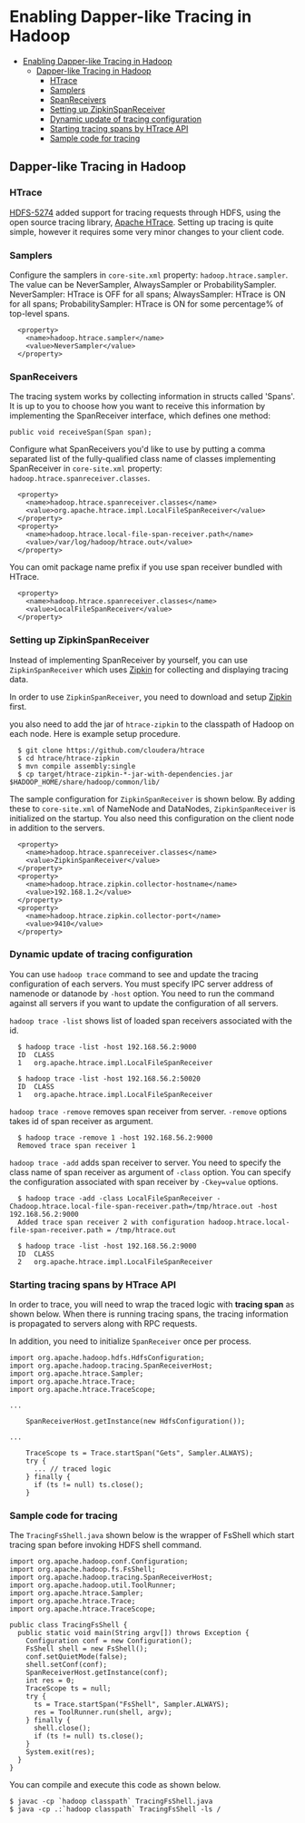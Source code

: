 <!---
  Licensed under the Apache License, Version 2.0 (the "License");
  you may not use this file except in compliance with the License.
  You may obtain a copy of the License at

   http://www.apache.org/licenses/LICENSE-2.0

  Unless required by applicable law or agreed to in writing, software
  distributed under the License is distributed on an "AS IS" BASIS,
  WITHOUT WARRANTIES OR CONDITIONS OF ANY KIND, either express or implied.
  See the License for the specific language governing permissions and
  limitations under the License. See accompanying LICENSE file.
-->

Enabling Dapper-like Tracing in Hadoop
======================================

* [Enabling Dapper-like Tracing in Hadoop](#Enabling_Dapper-like_Tracing_in_Hadoop)
    * [Dapper-like Tracing in Hadoop](#Dapper-like_Tracing_in_Hadoop)
        * [HTrace](#HTrace)
        * [Samplers](#Samplers)
        * [SpanReceivers](#SpanReceivers)
        * [Setting up ZipkinSpanReceiver](#Setting_up_ZipkinSpanReceiver)
        * [Dynamic update of tracing configuration](#Dynamic_update_of_tracing_configuration)
        * [Starting tracing spans by HTrace API](#Starting_tracing_spans_by_HTrace_API)
        * [Sample code for tracing](#Sample_code_for_tracing)
  
Dapper-like Tracing in Hadoop
-----------------------------

### HTrace

[HDFS-5274](https://issues.apache.org/jira/browse/HDFS-5274) added support for tracing requests through HDFS,
using the open source tracing library,
[Apache HTrace](https://git-wip-us.apache.org/repos/asf/incubator-htrace.git). 
Setting up tracing is quite simple, however it requires some very minor changes to your client code.

### Samplers

Configure the samplers in `core-site.xml` property: `hadoop.htrace.sampler`.
The value can be NeverSampler, AlwaysSampler or ProbabilitySampler.
NeverSampler: HTrace is OFF for all spans;
AlwaysSampler: HTrace is ON for all spans;
ProbabilitySampler: HTrace is ON for some percentage% of top-level spans.

      <property>
        <name>hadoop.htrace.sampler</name>
        <value>NeverSampler</value>
      </property>

### SpanReceivers

The tracing system works by collecting information in structs called 'Spans'.
It is up to you to choose how you want to receive this information
by implementing the SpanReceiver interface, which defines one method:

    public void receiveSpan(Span span);

Configure what SpanReceivers you'd like to use
by putting a comma separated list of the fully-qualified class name of classes implementing SpanReceiver
in `core-site.xml` property: `hadoop.htrace.spanreceiver.classes`.

      <property>
        <name>hadoop.htrace.spanreceiver.classes</name>
        <value>org.apache.htrace.impl.LocalFileSpanReceiver</value>
      </property>
      <property>
        <name>hadoop.htrace.local-file-span-receiver.path</name>
        <value>/var/log/hadoop/htrace.out</value>
      </property>

You can omit package name prefix if you use span receiver bundled with HTrace.

      <property>
        <name>hadoop.htrace.spanreceiver.classes</name>
        <value>LocalFileSpanReceiver</value>
      </property>

### Setting up ZipkinSpanReceiver

Instead of implementing SpanReceiver by yourself,
you can use `ZipkinSpanReceiver` which uses
[Zipkin](https://github.com/twitter/zipkin) for collecting and displaying tracing data.

In order to use `ZipkinSpanReceiver`,
you need to download and setup [Zipkin](https://github.com/twitter/zipkin) first.

you also need to add the jar of `htrace-zipkin` to the classpath of Hadoop on each node.
Here is example setup procedure.

      $ git clone https://github.com/cloudera/htrace
      $ cd htrace/htrace-zipkin
      $ mvn compile assembly:single
      $ cp target/htrace-zipkin-*-jar-with-dependencies.jar $HADOOP_HOME/share/hadoop/common/lib/

The sample configuration for `ZipkinSpanReceiver` is shown below.
By adding these to `core-site.xml` of NameNode and DataNodes, `ZipkinSpanReceiver` is initialized on the startup.
You also need this configuration on the client node in addition to the servers.

      <property>
        <name>hadoop.htrace.spanreceiver.classes</name>
        <value>ZipkinSpanReceiver</value>
      </property>
      <property>
        <name>hadoop.htrace.zipkin.collector-hostname</name>
        <value>192.168.1.2</value>
      </property>
      <property>
        <name>hadoop.htrace.zipkin.collector-port</name>
        <value>9410</value>
      </property>

### Dynamic update of tracing configuration

You can use `hadoop trace` command to see and update the tracing configuration of each servers.
You must specify IPC server address of namenode or datanode by `-host` option.
You need to run the command against all servers if you want to update the configuration of all servers.

`hadoop trace -list` shows list of loaded span receivers associated with the id.

      $ hadoop trace -list -host 192.168.56.2:9000
      ID  CLASS
      1   org.apache.htrace.impl.LocalFileSpanReceiver

      $ hadoop trace -list -host 192.168.56.2:50020
      ID  CLASS
      1   org.apache.htrace.impl.LocalFileSpanReceiver

`hadoop trace -remove` removes span receiver from server.
`-remove` options takes id of span receiver as argument.

      $ hadoop trace -remove 1 -host 192.168.56.2:9000
      Removed trace span receiver 1

`hadoop trace -add` adds span receiver to server.
You need to specify the class name of span receiver as argument of `-class` option.
You can specify the configuration associated with span receiver by `-Ckey=value` options.

      $ hadoop trace -add -class LocalFileSpanReceiver -Chadoop.htrace.local-file-span-receiver.path=/tmp/htrace.out -host 192.168.56.2:9000
      Added trace span receiver 2 with configuration hadoop.htrace.local-file-span-receiver.path = /tmp/htrace.out

      $ hadoop trace -list -host 192.168.56.2:9000
      ID  CLASS
      2   org.apache.htrace.impl.LocalFileSpanReceiver

### Starting tracing spans by HTrace API

In order to trace, you will need to wrap the traced logic with **tracing span** as shown below.
When there is running tracing spans,
the tracing information is propagated to servers along with RPC requests.

In addition, you need to initialize `SpanReceiver` once per process.

    import org.apache.hadoop.hdfs.HdfsConfiguration;
    import org.apache.hadoop.tracing.SpanReceiverHost;
    import org.apache.htrace.Sampler;
    import org.apache.htrace.Trace;
    import org.apache.htrace.TraceScope;

    ...

        SpanReceiverHost.getInstance(new HdfsConfiguration());

    ...

        TraceScope ts = Trace.startSpan("Gets", Sampler.ALWAYS);
        try {
          ... // traced logic
        } finally {
          if (ts != null) ts.close();
        }

### Sample code for tracing

The `TracingFsShell.java` shown below is the wrapper of FsShell
which start tracing span before invoking HDFS shell command.

    import org.apache.hadoop.conf.Configuration;
    import org.apache.hadoop.fs.FsShell;
    import org.apache.hadoop.tracing.SpanReceiverHost;
    import org.apache.hadoop.util.ToolRunner;
    import org.apache.htrace.Sampler;
    import org.apache.htrace.Trace;
    import org.apache.htrace.TraceScope;

    public class TracingFsShell {
      public static void main(String argv[]) throws Exception {
        Configuration conf = new Configuration();
        FsShell shell = new FsShell();
        conf.setQuietMode(false);
        shell.setConf(conf);
        SpanReceiverHost.getInstance(conf);
        int res = 0;
        TraceScope ts = null;
        try {
          ts = Trace.startSpan("FsShell", Sampler.ALWAYS);
          res = ToolRunner.run(shell, argv);
        } finally {
          shell.close();
          if (ts != null) ts.close();
        }
        System.exit(res);
      }
    }

You can compile and execute this code as shown below.

    $ javac -cp `hadoop classpath` TracingFsShell.java
    $ java -cp .:`hadoop classpath` TracingFsShell -ls /
